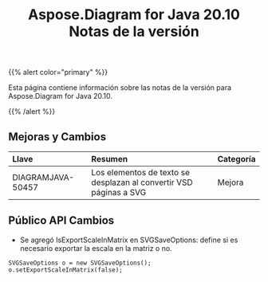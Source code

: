 ﻿---
title: Aspose.Diagram for Java 20.10 Notas de la versión
type: docs
weight: 10
url: /es/java/aspose-diagram-for-java-20-10-release-notes/
---
{{% alert color="primary" %}}

Esta página contiene información sobre las notas de la versión para Aspose.Diagram for Java 20.10.

{{% /alert %}}
## **Mejoras y Cambios**  ##

|**Llave**|**Resumen**|**Categoría**|
|:- |:- |:- |
|DIAGRAMJAVA-50457|Los elementos de texto se desplazan al convertir VSD páginas a SVG|Mejora|

## Público API Cambios
* Se agregó IsExportScaleInMatrix en SVGSaveOptions: define si es necesario exportar la escala en la matriz o no.
```
SVGSaveOptions o = new SVGSaveOptions();
o.setExportScaleInMatrix(false);
```
